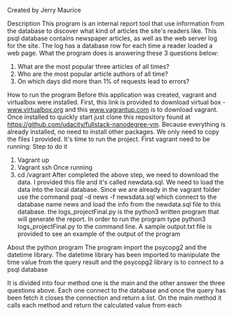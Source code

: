 Created by Jerry Maurice

Description
This program is an internal report tool that use information from the database to discover what kind of articles the site's readers like. This psql database contains newspaper articles, as well as the web server log for the site. The log has a database row for each time a reader loaded a web page. What the program does is answering these 3 questions below:
1. What are the most popular three articles of all times?
2. Who are the most popular article authors of all time?
3. On which days did more than 1% of requests lead to errors?

How to run the program
Before this application was created, vagrant and virtualbox were installed. First, this link is provided to download virtual box - www.virtualbox.org and this www.vagrantup.com is to download vagrant. Once installed to quickly start just clone this repository found at https://github.com/udacity/fullstack-nanodegree-vm. Because everything is already installed, no need to install other packages. We only need to copy the files I provided.
It's time to run the project.
First vagrant need to be running:
Step to do it
1. Vagrant up
2. Vagrant ssh
Once running
1. cd /vagrant
After completed the above step, we need to download the data. I provided this file and it's called newdata.sql. We need to load the data into the local database. Since we are already in the vagrant folder use the command psql -d news -f newsdata.sql which connect to the  database name news and load the info from the newdata.sql file to this database. 
the logs_projectFinal.py is the python3 written program that will generate the report. In order to run the program type python3 logs_projectFinal.py to the command line. A sample output.txt file is provided to see an example of the output of the program

About the python program
The program import the psycopg2 and the datetime library. The datetime library has been imported to manipulate the time value from the query result and the psycopg2 library is to connect to a psql database

It is divided into four method one is the main and the other answer the three questions above. Each one connect to the database and once the query has been fetch it closes the connection and return a list. On the main method it calls each method and return the calculated value from each
